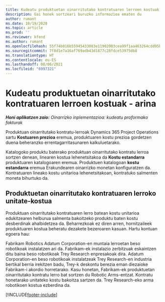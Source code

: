 ```yaml
---
title: Kudeatu produktuetan oinarritutako kontratuaren lerroen kostuak - arina
description: Gai honek sortzeari buruzko informazioa ematen du
author: rumant
ms.date: 10/19/2020
ms.topic: article
ms.prod: ''
ms.reviewer: kfend
ms.author: rumant
ms.openlocfilehash: 55f74b016b55945433083e11902003cea99f1aa463264cdd95b0aad389592e20
ms.sourcegitcommit: 7f8d1e7a16af769adb43d1877c28fdce53975db8
ms.translationtype: HT
ms.contentlocale: eu-ES
ms.lasthandoff: 08/06/2021
ms.locfileid: "6997321"
---
```

# <a name="cost-product-based-contract-lines---lite"></a>Kudeatu produktuetan oinarritutako kontratuaren lerroen kostuak - arina

_**Honi aplikatzen zaio:** Oinarrizko inplementazioa: kudeatu proformako fakturak_


Produktuan oinarritutako kontratu-lerroak Dynamics 365 Project Operations sartu **Kostuaren prezioa** eremua, produktuaren kostu prezioa gordetzen duena beheranzko errentagarritasunaren kalkuluetarako.

Katalogoko produktu baterako produktuan oinarritutako kontratu lerroa sortzen denean, linearen kostua lehenetsitakoa da **Kostu estandarra** produktuaren katalogoaren eremua. Produktuen katalogoan **kostu estandarra** eremua Erakundearen oinarrizko monetan konfiguratzen da. Kontratuaren lineako kostu unitarioa lehenetsitakoan, kontratuko salmenten moneta bihurtuko da.

## <a name="unit-cost-on-a-product-based-contract-line"></a>Produktuetan oinarritutako kontratuaren lerroko unitate-kostua

Produktuan oinarritutako kontratuaren lerro batean kostu unitarioa edukitzearen helburua salmenta bakoitzeko produktu baten kostu desberdinak ahalbidetzea da. Beharrezkoak ez diren arren, hornitzaileek produktuaren kostua beheratu dezakete bezeroaren kasuan. Hartu kontuan egoera hau:

Fabrikam Robotics Adatum Corporation-en muntaia lerroetan beso robotikoak instalatzen ari da. Fabrikam-ek instalazio zerbitzuak eskaintzen ditu baina beso robotikoak Trey Research enpresakoak dira. Adatum Corporation-en beso robotikoak instalatzeak Trey Research-en industria bertikal berria irekitzen badu, Trey-k deskontu berezia eman diezaioke Fabrikam-i akordio horretarako. Kasu honetan, Fabrikam-ek produktuetan oinarritutako kontratu lerro bat sortzen du Robotic Arms-entzat. Kontratu honetarako unitateko kostu bakoitza sartzen da. Trey Research-eko arma robotikoen kostua ezberdina da.


[!INCLUDE[footer-include](../../includes/footer-banner.md)]